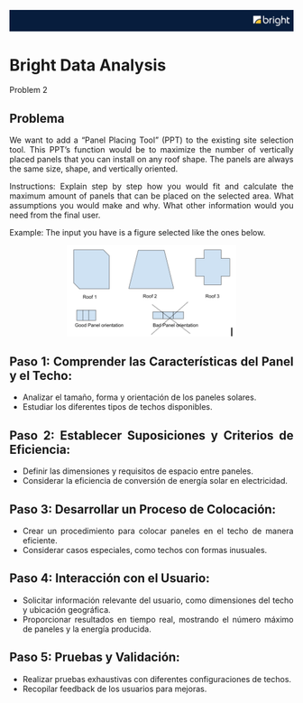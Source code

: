 ![header](https://github.com/Cora1218/Data_Analysis_Bright/blob/main/logo4.png) 

# Bright Data Analysis 
Problem 2

## Problema
<div align="justify">
We want to add a “Panel Placing Tool” (PPT) to the existing site selection tool. This PPT’s function would be to maximize the number of vertically placed panels that you can install on any roof shape. The panels are always the same size, shape, and vertically oriented.
  
Instructions: Explain step by step how you would fit and calculate the maximum amount of panels that can be placed on the selected area. What assumptions you would make and why. What other information would you need from the final user.

Example: The input you have is a figure selected like the ones below.
</div>
<div align="center">
<img src="https://github.com/Cora1218/Data_Analysis_Bright/blob/main/shapes.png" width=300> 
</div>
<div align="justify">
  
## Paso 1: Comprender las Características del Panel y el Techo:
- Analizar el tamaño, forma y orientación de los paneles solares.
- Estudiar los diferentes tipos de techos disponibles.
  
## Paso 2: Establecer Suposiciones y Criterios de Eficiencia:
 - Definir las dimensiones y requisitos de espacio entre paneles.
 - Considerar la eficiencia de conversión de energía solar en electricidad.
  
## Paso 3: Desarrollar un Proceso de Colocación:
 - Crear un procedimiento para colocar paneles en el techo de manera eficiente.
 - Considerar casos especiales, como techos con formas inusuales.
  
## Paso 4: Interacción con el Usuario:
 - Solicitar información relevante del usuario, como dimensiones del techo y ubicación geográfica.
 - Proporcionar resultados en tiempo real, mostrando el número máximo de paneles y la energía producida.

## Paso 5: Pruebas y Validación:
 - Realizar pruebas exhaustivas con diferentes configuraciones de techos.
 - Recopilar feedback de los usuarios para mejoras.
</div>




